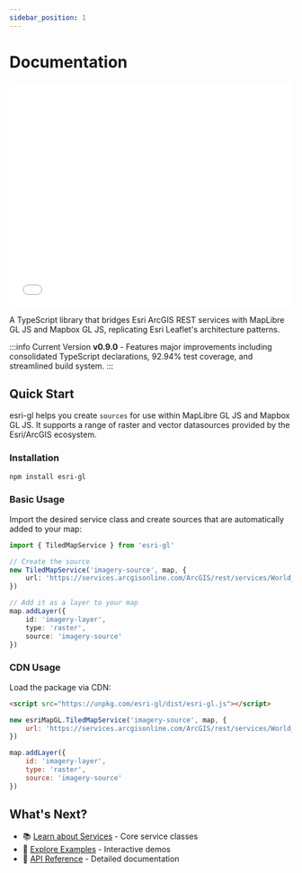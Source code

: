 ```yaml
---
sidebar_position: 1
---
```


# Documentation

<iframe src="/examples/basic-viewer.html" width="100%" height="400" frameborder="0" style={{ border: "1px solid #ccc", borderRadius: "8px", marginBottom: "20px" }}></iframe>

A TypeScript library that bridges Esri ArcGIS REST services with MapLibre GL JS and Mapbox GL JS, replicating Esri Leaflet's architecture patterns.

:::info Current Version
**v0.9.0** - Features major improvements including consolidated TypeScript declarations, 92.94% test coverage, and streamlined build system.
:::

## Quick Start

esri-gl helps you create `sources` for use within MapLibre GL JS and Mapbox GL JS. It supports a range of raster and vector datasources provided by the Esri/ArcGIS ecosystem.

### Installation

```bash
npm install esri-gl
```

### Basic Usage

Import the desired service class and create sources that are automatically added to your map:

```typescript
import { TiledMapService } from 'esri-gl'

// Create the source
new TiledMapService('imagery-source', map, {
    url: 'https://services.arcgisonline.com/ArcGIS/rest/services/World_Imagery/MapServer'
})

// Add it as a layer to your map
map.addLayer({
    id: 'imagery-layer',
    type: 'raster',
    source: 'imagery-source'
})
```

### CDN Usage

Load the package via CDN:

```html
<script src="https://unpkg.com/esri-gl/dist/esri-gl.js"></script>
```

```javascript
new esriMapGL.TiledMapService('imagery-source', map, {
    url: 'https://services.arcgisonline.com/ArcGIS/rest/services/World_Imagery/MapServer'
})

map.addLayer({
    id: 'imagery-layer',
    type: 'raster',
    source: 'imagery-source'
})
```

## What's Next?

- 📚 [Learn about Services](./services/overview) - Core service classes
- 🎯 [Explore Examples](./examples/basic) - Interactive demos  
- 🔧 [API Reference](./api/dynamic-map-service) - Detailed documentation
